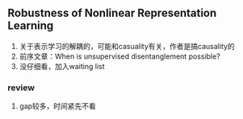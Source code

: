 ## Robustness of Nonlinear Representation Learning
1. 关于表示学习的解耦的，可能和casuality有关，作者是搞causality的
2. 前序文章：When is unsupervised disentanglement possible?
3. 没仔细看，加入waiting list


### review
1. gap较多，时间紧先不看